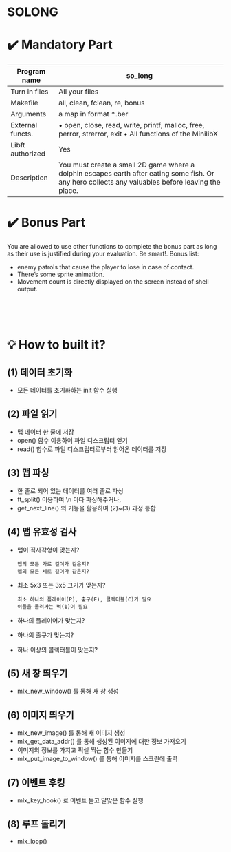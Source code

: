 # SOLONG


✔️ Mandatory Part
================

| Program name | so_long |
|--------------|----------|
| Turn in files | All your files |
| Makefile | all, clean, fclean, re, bonus |
| Arguments | a map in format *.ber |
| External functs. | • open, close, read, write, printf, malloc, free, perror, strerror, exit   • All functions of the MinilibX |
| Libft authorized | Yes |
| Description | You must create a small 2D game where a dolphin escapes earth after eating some fish. Or any hero collects any valuables before leaving the place. |



✔️ Bonus Part
============

You are allowed to use other functions to complete the bonus part as long as their use is justified during your evaluation. Be smart!.
Bonus list:

- enemy patrols that cause the player to lose in case of contact.
- There’s some sprite animation.
- Movement count is directly displayed on the screen instead of shell output.

</br>
</br>
</br>


💡 How to built it?
==================

(1) 데이터 초기화
----

- 모든 데이터를 초기화하는 init 함수 실행

(2) 파일 읽기
----

- 맵 데이터 한 줄에 저장
- open() 함수 이용하여 파일 디스크립터 얻기
- read() 함수로 파일 디스크립터로부터 읽어온 데이터를 저장

(3) 맵 파싱
----

- 한 줄로 되어 있는 데이터를 여러 줄로 파싱
- ft_split() 이용하여 \n 마다 파싱해주거나,
- get_next_line() 의 기능을 활용하여 (2)~(3) 과정 통합

(4) 맵 유효성 검사
----

- 맵이 직사각형이 맞는지?

      맵의 모든 가로 길이가 같은지?
      맵의 모든 세로 길이가 같은지?

- 최소 5x3 또는 3x5 크기가 맞는지?

      최소 하나의 플레이어(P), 출구(E), 콜렉터블(C)가 필요
      이들을 둘러싸는 벽(1)이 필요

- 하나의 플레이어가 맞는지?
- 하나의 출구가 맞는지?
- 하나 이상의 콜렉터블이 맞는지?


(5) 새 창 띄우기
-----

- mlx_new_window() 를 통해 새 창 생성

(6) 이미지 띄우기
----

- mlx_new_image() 를 통해 새 이미지 생성
- mlx_get_data_addr() 를 통해 생성된 이미지에 대한 정보 가져오기
- 이미지의 정보를 가지고 픽셀 찍는 함수 만들기
- mlx_put_image_to_window() 를 통해 이미지를 스크린에 출력

(7) 이벤트 후킹
----

- mlx_key_hook() 로 이벤트 듣고 알맞은 함수 실행

(8) 루프 돌리기
----

- mlx_loop()
